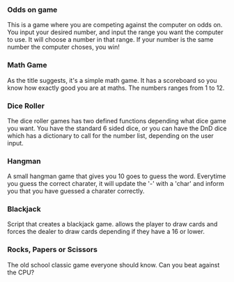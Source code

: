 ### Odds on game

This is a game where you are competing against the computer on odds on. You input your desired number, and input the range you want the computer to use. It will choose a number in that range. If your number is the same number the computer choses, you win! 

### Math Game

As the title suggests, it's a simple math game. It has a scoreboard so you know how exactly good you are at maths. The numbers ranges from 1 to 12. 

### Dice Roller

The dice roller games has two defined functions depending what dice game you want. You have the standard 6 sided dice, or you can have the DnD dice which has a dictionary to call for the number list, depending on the user input. 

### Hangman

A small hangman game that gives you 10 goes to guess the word. Everytime you guess the correct charater, it will update the '-' with a 'char' and inform you that you have guessed a charater correctly.

### Blackjack

Script that creates a blackjack game. allows the player to draw cards and forces the dealer to draw cards depending if they have a 16 or lower.

### Rocks, Papers or Scissors

The old school classic game everyone should know. Can you beat against the CPU?
